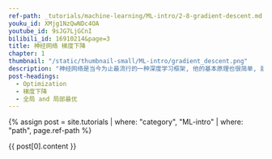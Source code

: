 ```yaml
---
ref-path: _tutorials/machine-learning/ML-intro/2-8-gradient-descent.md
youku_id: XMjg1NzQwNDc4OA
youtube_id: 9sJG7LjGCnI
bilibili_id: 16910214&page=3
title: 神经网络 梯度下降
chapter: 1
thumbnail: "/static/thumbnail-small/ML-intro/gradient_descent.png"
description: "神经网络是当今为止最流行的一种深度学习框架, 他的基本原理也很简单, 就是一种梯度下降机制. 我们今天就来看看这神奇的优化模式吧.学习机器学习的同学们常会遇到这样的图像, 我了个天, 看上去好复杂, 哈哈, 不过还挺好看的. 这些和我们说的梯度下降又有什么关系呢? 原来这些图片展示出来了一个家族的历史, 这个家族的名字就是-”optimization” (优化问题). 优化能力是人类历史上的重大突破, 他解决了很多实际生活中的问题. 从而渐渐演化成了一个庞大的家族."
post-headings:
  - Optimization
  - 梯度下降
  - 全局 and 局部最优
---
```


{% assign post = site.tutorials | where: "category", "ML-intro" | where: "path", page.ref-path %}

{{ post[0].content }}
